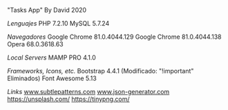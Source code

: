 "Tasks App" By David 2020

*Lenguajes*
PHP 7.2.10
MySQL 5.7.24

*Navegadores*
Google Chrome 81.0.4044.129
Google Chrome 81.0.4044.138
Opera 68.0.3618.63

*Local Servers*
MAMP PRO 4.1.0

*Frameworks, Icons, etc.*
Bootstrap 4.4.1 (Modificado: "!important" Eliminados)
Font Awesome 5.13

*Links*
www.subtlepatterns.com
www.json-generator.com
https://unsplash.com/
https://tinypng.com/
